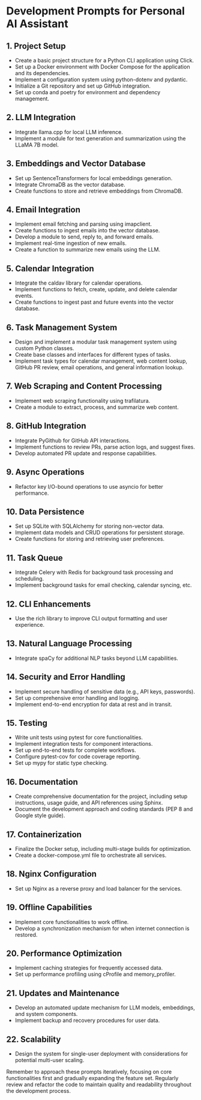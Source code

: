 # Development Prompts for Personal AI Assistant

## 1. Project Setup
- Create a basic project structure for a Python CLI application using Click.
- Set up a Docker environment with Docker Compose for the application and its dependencies.
- Implement a configuration system using python-dotenv and pydantic.
- Initialize a Git repository and set up GitHub integration.
- Set up conda and poetry for environment and dependency management.

## 2. LLM Integration
- Integrate llama.cpp for local LLM inference.
- Implement a module for text generation and summarization using the LLaMA 7B model.

## 3. Embeddings and Vector Database
- Set up SentenceTransformers for local embeddings generation.
- Integrate ChromaDB as the vector database.
- Create functions to store and retrieve embeddings from ChromaDB.

## 4. Email Integration
- Implement email fetching and parsing using imapclient.
- Create functions to ingest emails into the vector database.
- Develop a module to send, reply to, and forward emails.
- Implement real-time ingestion of new emails.
- Create a function to summarize new emails using the LLM.

## 5. Calendar Integration
- Integrate the caldav library for calendar operations.
- Implement functions to fetch, create, update, and delete calendar events.
- Create functions to ingest past and future events into the vector database.

## 6. Task Management System
- Design and implement a modular task management system using custom Python classes.
- Create base classes and interfaces for different types of tasks.
- Implement task types for calendar management, web content lookup, GitHub PR review, email operations, and general information lookup.

## 7. Web Scraping and Content Processing
- Implement web scraping functionality using trafilatura.
- Create a module to extract, process, and summarize web content.

## 8. GitHub Integration
- Integrate PyGithub for GitHub API interactions.
- Implement functions to review PRs, parse action logs, and suggest fixes.
- Develop automated PR update and response capabilities.

## 9. Async Operations
- Refactor key I/O-bound operations to use asyncio for better performance.

## 10. Data Persistence
- Set up SQLite with SQLAlchemy for storing non-vector data.
- Implement data models and CRUD operations for persistent storage.
- Create functions for storing and retrieving user preferences.

## 11. Task Queue
- Integrate Celery with Redis for background task processing and scheduling.
- Implement background tasks for email checking, calendar syncing, etc.

## 12. CLI Enhancements
- Use the rich library to improve CLI output formatting and user experience.

## 13. Natural Language Processing
- Integrate spaCy for additional NLP tasks beyond LLM capabilities.

## 14. Security and Error Handling
- Implement secure handling of sensitive data (e.g., API keys, passwords).
- Set up comprehensive error handling and logging.
- Implement end-to-end encryption for data at rest and in transit.

## 15. Testing
- Write unit tests using pytest for core functionalities.
- Implement integration tests for component interactions.
- Set up end-to-end tests for complete workflows.
- Configure pytest-cov for code coverage reporting.
- Set up mypy for static type checking.

## 16. Documentation
- Create comprehensive documentation for the project, including setup instructions, usage guide, and API references using Sphinx.
- Document the development approach and coding standards (PEP 8 and Google style guide).

## 17. Containerization
- Finalize the Docker setup, including multi-stage builds for optimization.
- Create a docker-compose.yml file to orchestrate all services.

## 18. Nginx Configuration
- Set up Nginx as a reverse proxy and load balancer for the services.

## 19. Offline Capabilities
- Implement core functionalities to work offline.
- Develop a synchronization mechanism for when internet connection is restored.

## 20. Performance Optimization
- Implement caching strategies for frequently accessed data.
- Set up performance profiling using cProfile and memory_profiler.

## 21. Updates and Maintenance
- Develop an automated update mechanism for LLM models, embeddings, and system components.
- Implement backup and recovery procedures for user data.

## 22. Scalability
- Design the system for single-user deployment with considerations for potential multi-user scaling.

Remember to approach these prompts iteratively, focusing on core functionalities first and gradually expanding the feature set. Regularly review and refactor the code to maintain quality and readability throughout the development process.
